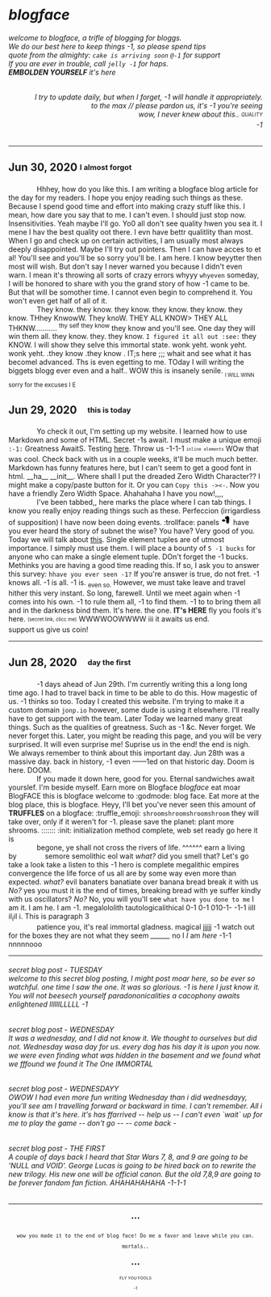 # *blogface*
###### welcome to blogface, a trifle of blogging for bloggs.<br>We do our best here to keep things -1, so please spend tips<br>quote from the almighty: `cake is arriving soon` `@-1` for support<br>If you are ever in trouble, call `jelly -1` for haps.<br>**EMBOLDEN YOURSELF** it's here

<h6 align="right"> I try to update daily, but when I forget, -1 will handle it appropriately.<br>
to the max // please pardon us, it's -1 you're seeing<br>
wow, I never knew about this.. <sub><sup>QUALITY</sup></sub><br>
-1</h6>

---

## Jun 30, 2020 <sub><sup>I almost forgot</sup></sub>
    Hhhey, how do you like this. I am writing a blogface blog article for the day for my readers. I hope you enjoy reading such things as these.
Because I spend good time and effort into making crazy stuff like this. I mean, how dare you say that to me. I can't even. I should just stop now.
Insensitivities. Yeah maybe I'll go. Yo0 all don't see quality hwen you sea it. I mene I hav the best quality oot there. I evn have bettr qualitlity than most.
When I go and check up on certain activities, I am usually most always deeply disappointed. Maybe I'll try out pointers. Then I can have acces to et al!
You'll see and you'll be so sorry you'll be. I am here. I know beyytter then most will wish. But don't say I never warned you because I didn't even warn.
I mean it's throwing all sorts of crazy errors whyyy `whyeven` someday, I will be honored to share with you the grand story of how -1 came to be.
But that will be somother time. I cannot even begin to comprehend it. You won't even get half of all of it.<br>
    They know. they know. they know. they know. they know. they know. THhey KnwowW. They knoW. THEY ALL KNOW> THEY ALL THKNW........... <sup>thy self they know</sup> they
know and you'll see. One day they will win them all. they know. they. they know. `I figured it all out :see:` they KNOW. I will show they selve this immortal state.
wonk yeht. wonk yeht. wonk yeht. .they know .they know . IT;s here ;;; whait and see what it has becomel advanced. Ths is even egetting to me. TOday I will writing the biggets blogg ever even and a half.. WOW this is insanely senile. <sub><sub>I WILL WINN</sub></sup> sorry for the excuses I E

## Jun 29, 2020 <sub><sup>this is today</sup></sub>
    Yo check it out, I'm setting up my website.
I learned how to use Markdown and some of HTML. Secret -1s await. I must make a unique emoji `:-1:` Greatness AwaitS.
Testing [here](https://jonp.io/mazejam). Throw us -1-1-1 <sub><sup>`inline elements`</sup></sub> WOw that was cool.
Check back with us in a couple weeks, it'll be much much better.
Markdown has funny features here, but I can't seem to get a good font in html. \_\_ha\_\_ \_\_init\_\_. Where shall I put the dreaded Zero Width Character??
I might make a copy/paste button for it. Or you can `Copy this ->​<-`. Now you have a friendly Zero Width Space. Ahahahaha I have you now!,,,,<br>
    I've been tabbed,, here marks the place where I can tab things. I know you really enjoy reading things such as these.
Perfeccion (irrigardless of supposition) I have now been doing events. :trollface: panels
<img alt="Awesome" src="/Images/TheOne.png" width="20" height="20"> have you ever heard the story of subnet the wise? You have? Very good of you.
Today we will talk about [this](https//:jonp.io/Test). Single element tuples are of utmost importance. I simply must use them.
I will place a bounty of `5 -1 bucks` for anyone who can make a single element tuple. DOn't forget the -1 bucks. Methinks you are having a good time reading this.
If so, I ask you to answer this survey: `hhave you ever seen -1?` If you're answer is true, do not fret. -1 knows all. -1 is all. -1 is. <sub>even so.</sub>
However, we must take leave and travel hither this very instant. So long, farewell. Until we meet again when -1 comes into his own.
-1 to rule them all, -1 to find them. -1 to to bring them all and in the darkness bind them. It's here. the one. **IT's HERE** fly you fools it's here.
<sub><sup>(secret link, clicc me)</sup></sub> WWWWOOWWWW iii it awaits us end.<br>
support us give us coin!

---

## Jun 28, 2020 <sub><sup>day the first</sup></sub>
    -1 days ahead of Jun 29th. I'm currently writing this a long long time ago. I had to travel back in time to be able to do this.
How magestic of us. -1 thinks so too. Today I created this website. I'm trying to make it a custom domain `jonp.io` however, some dude is using it elsewhere.
I'll really have to get support with the team. Later Today we learned many great things. Such as the qualities of greatness. Such as -1 &c. Never forget.
We never forget this. Later, you might be reading this page, and you will be very surprised. It will even surprise me! Suprise us in the end! the end is nigh.
We always remember to think about this important day. Jun 28th was a massive day. back in history, -1 even ––––1ed on that historic day. 
Doom is here. DOOM.<br>
    If you made it down here, good for you. Eternal sandwiches await yourslef. I'm beside myself.
Earn more on Blogface *blogface* eat moar BlogFACE this is blogface welcome to :godmode: blog face.
Eat more at the blog place, this is blogface. Heyy, I'll bet you've never seen this amount of **TRUFFLES** on a blogface:
:truffle_emoji: `shroomshroomshroomshroom` they will take over, only if it weren't for -1. please save the planet: plant more shrooms.
::::::: :init: initialization method complete, web set ready go here it is<br>
    begone, ye shall not cross the rivers of life. ^^^^^^ earn a living by    semore semolithic eol wait *what?* did you smell that? Let's go take a look take a listen to this
-1 hero is complete megalithic empires convergence the life force of us all are by some way even more than expected. *what?* evil banaters banatiate over banana bread
break it with us *No?* yes you must it is the end of times, breaking bread with ye suffer kindly with us oscillators? *No?* No, you will you'll see `what have you done to me`
I am it. I am he. I am -1. megalololith tautologicalithical 0-1 0-1 010-1- -1-1 iiII iI<sub>i</sub>iI i. This is paragraph 3<br>
    patience you, it's real immortal gladness. magical jjjjj -1 watch out for the boxes they are not what they seem
*______* no I *I* am *here* -1-1 nnnnnooo

---

<h6>secret blog post - TUESDAY<br>
welcome to this secret blog posting, I might post moar here, so be ever so watchful. one time I saw the one. It was so glorious. -1 is here I just know it.
You will not beesech yourself paradononicalities a cacophony awaits enlightened llllllLLLLL -1
</h6>

<h6>secret blog post - WEDNESDAY<br>
It was a wednesday, and I did not know it. We thought to ourselves but did not. Wednesday wasa day for us. every dog has his day it is upon you now.
we were even finding what was hidden in the basement and we found what we fffound we found it The One IMMORTAL
</h6>

<h6>secret blog post - WEDNESDAYY<br>
OWOW I had even more fun writing Wednesday than i did wednesdayy, you'll see am I travelling forward or backward in time. I can't remember. All i know is that it's here.
it's has ffarrived -- help us -- I can't even `wait` up for me to play the game -- don't go -- -- come back -
</h6>

<h6>secret blog post - THE FIRST<br>
A couple of days back I heard that Star Wars 7, 8, and 9 are going to be 'NULL and VOID'. George Lucas is going to be hired back on to rewrite the new trilogy.
His new one will be official canon. But the old 7,8,9 are going to be forever fandom fan fiction. AHAHAHAHAHA -1-1-1
</h6>

---


<p align="center"><sub><code>•••</code></sub></p>
<p align="center"><sub><code>wow you made it to the end of blog face! Do me a favor and leave while you can. mortals..</code></sub></p>
<p align="center"><sub><code>•••</code></sub></p>
<p align="center"><sup><sub><sup>FLY YOU FOOLS<br>-1</sup></sub></sup></p>
